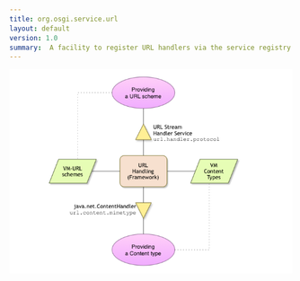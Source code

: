 ```yaml
---
title: org.osgi.service.url
layout: default
version: 1.0
summary:  A facility to register URL handlers via the service registry
---
```


![URL Handler Collaboration Diagram](/img/services/org.osgi.service.url.overview.png)
